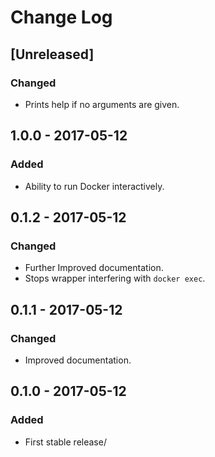 # Change Log
## [Unreleased]
### Changed
- Prints help if no arguments are given.

## 1.0.0 - 2017-05-12
### Added
- Ability to run Docker interactively.

## 0.1.2 - 2017-05-12
### Changed
- Further Improved documentation.
- Stops wrapper interfering with `docker exec`.

## 0.1.1 - 2017-05-12
### Changed
- Improved documentation.

## 0.1.0 - 2017-05-12
### Added
- First stable release/
